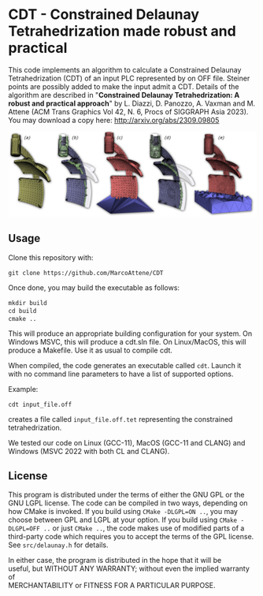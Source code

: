 # CDT - Constrained Delaunay Tetrahedrization made robust and practical
This code implements an algorithm to calculate a Constrained Delaunay Tetrahedrization (CDT) of an input PLC represented by on OFF file.
Steiner points are possibly added to make the input admit a CDT.
Details of the algorithm are described in "**Constrained Delaunay Tetrahedrization: A robust and practical approach**" by L. Diazzi, D. Panozzo, A. Vaxman and M. Attene (ACM Trans Graphics Vol 42, N. 6, Procs of SIGGRAPH Asia 2023). 
You may download a copy here: http://arxiv.org/abs/2309.09805

<p align="center"><img src="teaser_img.png"></p>

## Usage
Clone this repository with:
```
git clone https://github.com/MarcoAttene/CDT
```

Once done, you may build the executable as follows:
```
mkdir build
cd build
cmake ..
```

This will produce an appropriate building configuration for your system.
On Windows MSVC, this will produce a cdt.sln file.
On Linux/MacOS, this will produce a Makefile. 
Use it as usual to compile cdt.

When compiled, the code generates an executable called ``cdt``.
Launch it with no command line parameters to have a list of supported options.

Example:

```
cdt input_file.off
```
creates a file called ``input_file.off.tet`` representing the constrained tetrahedrization.


We tested our code on Linux (GCC-11), MacOS (GCC-11 and CLANG) and Windows (MSVC 2022 with both CL and CLANG).

## License
This program is distributed under the terms of either the GNU GPL or the GNU LGPL license.
The code can be compiled in two ways, depending on how CMake is invoked.
If you build using ``CMake -DLGPL=ON ..``, you may choose between GPL and LGPL at your option.
If you build using ``CMake -DLGPL=OFF ..`` or just ``CMake ..``, the code makes use of modified 
parts of a third-party code which requires you to accept the terms of the GPL license.
See ``src/delaunay.h`` for details.

In either case, the program is distributed in the hope that it will be      
useful, but WITHOUT ANY WARRANTY; without even the implied warranty of   
MERCHANTABILITY or FITNESS FOR A PARTICULAR PURPOSE.
